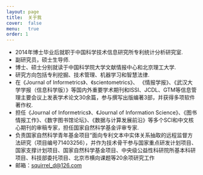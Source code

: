 ```yaml
---
layout: page
title:  关于我
cover:  false
menu:   true
order: 1
---
```

* 2014年博士毕业后就职于中国科学技术信息研究所专利统计分析研究室.
* 副研究员，硕士生导师.
* 博士、硕士分别就读于中国科学院大学文献情报中心和北京理工大学.
* 研究方向包括专利挖掘、技术管理、机器学习和智慧法律.
* 在《Journal of Informetrics》、《scientometrics》、 《情报学报》、《武汉大学学报（信息科学版）》等国内外重要学术期刊和ISSI、JCDL、GTM等信息管理主要会议上发表学术论文30余篇，参与撰写出版编著3部，并获得多项软件著作权.
* 担任《Journal of Informetrics》、《Journal of Information Science》、《图书情报工作》、《数字图书馆论坛》、《数据与计算发展前沿》等多个SCI和中文核心期刊的审稿专家，担任国家自然科学基金评审专家.
* 负责国家自然科学青年基金项目“面向专利文本中实体关系抽取的远程监督方法研究（项目编号71403256），并作为技术骨干参与国家重点研发计划项目、国家支撑计划项目、国家自然科学基金项目、中央级公益性科研院所基本科研项目、科技部委托项目、北京市横向课题等20余项研究工作
* 邮箱：squirrel_d@126.com